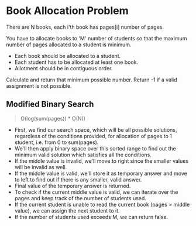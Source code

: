 # Book Allocation Problem

There are N books, each i'th book has pages[i] number of pages.

You have to allocate books to 'M' number of students so that the maximum number of pages allocated to a student is
minimum.

- Each book should be allocated to a student.
- Each student has to be allocated at least one book.
- Allotment should be in contiguous order.

Calculate and return that minimum possible number.
Return -1 if a valid assignment is not possible.

## Modified Binary Search

> O(log(sum(pages)) * O(N))

- First, we find our search space, which will be all possible solutions, regardless of the conditions provided, for
  allocation of pages to 1 student, i.e. from 0 to sum(pages).
- We'll then apply binary space over this sorted range to find out the minimum valid solution which satisfies all the
  conditions.
- If the middle value is invalid, we'll move to right since the smaller values will be invalid as well.
- If the middle value is valid, we'll store it as temporary answer and move to left to find out if there is any smaller,
  valid answer.
- Final value of the temporary answer is returned.
- To check if the current middle value is valid, we can iterate over the pages and keep track of the number of students used.
- If the current student is unable to read the current book (pages > middle value), we can assign the next student to it.
- If the number of students used exceeds M, we can return false.
